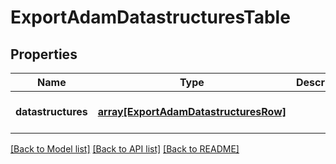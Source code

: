 # ExportAdamDatastructuresTable

## Properties
Name | Type | Description | Notes
------------ | ------------- | ------------- | -------------
**datastructures** | [**array[ExportAdamDatastructuresRow]**](ExportAdamDatastructuresRow.md) |  | [optional] [default to null]

[[Back to Model list]](../README.md#documentation-for-models) [[Back to API list]](../README.md#documentation-for-api-endpoints) [[Back to README]](../README.md)


